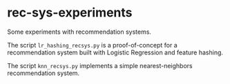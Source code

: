 # rec-sys-experiments
Some experiments with recommendation systems.

The script `lr_hashing_recsys.py` is a proof-of-concept for a recommendation system built with Logistic Regression and feature hashing.

The script `knn_recsys.py` implements a simple nearest-neighbors recommendation system.
